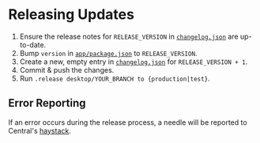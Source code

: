 # Releasing Updates

1. Ensure the release notes for `RELEASE_VERSION` in [`changelog.json`](../changelog.json) are up-to-date.
1. Bump `version` in [`app/package.json`](../app/package.json) to `RELEASE_VERSION`.
1. Create a new, empty entry in [`changelog.json`](../changelog.json) for `RELEASE_VERSION + 1`.
1. Commit & push the changes.
1. Run `.release desktop/YOUR_BRANCH to {production|test}`.

## Error Reporting

If an error occurs during the release process, a needle will be reported to Central's [haystack](https://haystack.githubapp.com/central).
